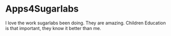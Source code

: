# Apps4Sugarlabs
I love the work sugarlabs been doing. They are amazing. Children Education is that important, they know it better than me.
